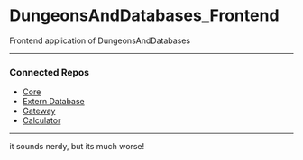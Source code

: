 # DungeonsAndDatabases_Frontend
Frontend application of DungeonsAndDatabases

---

### Connected Repos

-  [Core](https://github.com/f-unre4l/DungeonsAndDatabases_Core)
-  [Extern Database](https://github.com/ZaydenCorax/DungeonsAndDatabases_ExternDatabase)
-  [Gateway](https://github.com/ZaydenCorax/DungeonsAndDatabases_Gateway)
-  [Calculator](https://github.com/f-unre4l/DungeonsAndDatabases_Calculator)

---
it sounds nerdy, but its much worse!
